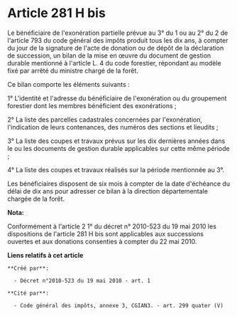 # Article 281 H bis

Le bénéficiaire de l'exonération partielle prévue au 3° du 1 ou au 2° du 2 de l'article 793 du code général des impôts
produit tous les dix ans, à compter du jour de la signature de l'acte de donation ou de dépôt de la déclaration de
succession, un bilan de la mise en œuvre du document de gestion durable mentionné à l'article L. 4 du code forestier,
répondant au modèle fixé par arrêté du ministre chargé de la forêt.

Ce bilan comporte les éléments suivants :

1° L'identité et l'adresse du bénéficiaire de l'exonération ou du groupement forestier dont les membres bénéficient des
exonérations ;

2° La liste des parcelles cadastrales concernées par l'exonération, l'indication de leurs contenances, des numéros des
sections et lieudits ;

3° La liste des coupes et travaux prévus sur les dix dernières années dans le ou les documents de gestion durable applicables
sur cette même période ;

4° La liste des coupes et travaux réalisés sur la période mentionnée au 3°.

Les bénéficiaires disposent de six mois à compter de la date d'échéance du délai de dix ans pour adresser ce bilan à la
direction départementale chargée de la forêt.

**Nota:**

Conformément à l'article 2 1° du décret n° 2010-523 du 19 mai 2010 les dispositions de l'article 281 H bis sont applicables
aux successions ouvertes et aux donations consenties à compter du 22 mai 2010.

**Liens relatifs à cet article**

	**Créé par**:

	  - Décret n°2010-523 du 19 mai 2010 - art. 1

	**Cité par**:

	  - Code général des impôts, annexe 3, CGIAN3. - art. 299 quater (V)
